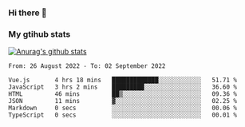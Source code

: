 ### Hi there 👋

### My gtihub stats

[![Anurag's github stats](https://github-readme-stats.vercel.app/api?username=gaozhidong)](https://github.com/gaozhidong/github-readme-stats)

<!--START_SECTION:waka-->

```text
From: 26 August 2022 - To: 02 September 2022

Vue.js       4 hrs 18 mins   █████████████░░░░░░░░░░░░   51.71 %
JavaScript   3 hrs 2 mins    █████████░░░░░░░░░░░░░░░░   36.60 %
HTML         46 mins         ██▒░░░░░░░░░░░░░░░░░░░░░░   09.36 %
JSON         11 mins         ▓░░░░░░░░░░░░░░░░░░░░░░░░   02.25 %
Markdown     0 secs          ░░░░░░░░░░░░░░░░░░░░░░░░░   00.06 %
TypeScript   0 secs          ░░░░░░░░░░░░░░░░░░░░░░░░░   00.01 %
```

<!--END_SECTION:waka-->